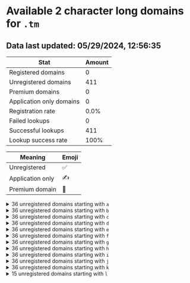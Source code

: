 # Available 2 character long domains for `.tm`

## Data last updated: 05/29/2024, 12:56:35

|Stat|Amount|
|--|--|
|Registered domains|0|
|Unregistered domains|411|
|Premium domains|0|
|Application only domains|0|
|Registration rate|0.0%|
|Failed lookups|0|
|Successful lookups|411|
|Lookup success rate|100%|


|Meaning|Emoji|
|--|--|
|Unregistered|:white_check_mark:|
|Application only|:writing_hand:|
|Premium domain|:gem:|

<details>
<summary>36 unregistered domains starting with <bold><code>a</code></bold></summary>

|Type|Domain|
|--|--|
|:white_check_mark:|`a0.tm`|
|:white_check_mark:|`a1.tm`|
|:white_check_mark:|`a2.tm`|
|:white_check_mark:|`a3.tm`|
|:white_check_mark:|`a4.tm`|
|:white_check_mark:|`a5.tm`|
|:white_check_mark:|`a6.tm`|
|:white_check_mark:|`a7.tm`|
|:white_check_mark:|`a8.tm`|
|:white_check_mark:|`a9.tm`|
|:white_check_mark:|`aa.tm`|
|:white_check_mark:|`ab.tm`|
|:white_check_mark:|`ac.tm`|
|:white_check_mark:|`ad.tm`|
|:white_check_mark:|`ae.tm`|
|:white_check_mark:|`af.tm`|
|:white_check_mark:|`ag.tm`|
|:white_check_mark:|`ah.tm`|
|:white_check_mark:|`ai.tm`|
|:white_check_mark:|`aj.tm`|
|:white_check_mark:|`ak.tm`|
|:white_check_mark:|`al.tm`|
|:white_check_mark:|`am.tm`|
|:white_check_mark:|`an.tm`|
|:white_check_mark:|`ao.tm`|
|:white_check_mark:|`ap.tm`|
|:white_check_mark:|`aq.tm`|
|:white_check_mark:|`ar.tm`|
|:white_check_mark:|`as.tm`|
|:white_check_mark:|`at.tm`|
|:white_check_mark:|`au.tm`|
|:white_check_mark:|`av.tm`|
|:white_check_mark:|`aw.tm`|
|:white_check_mark:|`ax.tm`|
|:white_check_mark:|`ay.tm`|
|:white_check_mark:|`az.tm`|
</details>
<details>
<summary>36 unregistered domains starting with <bold><code>b</code></bold></summary>

|Type|Domain|
|--|--|
|:white_check_mark:|`b0.tm`|
|:white_check_mark:|`b1.tm`|
|:white_check_mark:|`b2.tm`|
|:white_check_mark:|`b3.tm`|
|:white_check_mark:|`b4.tm`|
|:white_check_mark:|`b5.tm`|
|:white_check_mark:|`b6.tm`|
|:white_check_mark:|`b7.tm`|
|:white_check_mark:|`b8.tm`|
|:white_check_mark:|`b9.tm`|
|:white_check_mark:|`ba.tm`|
|:white_check_mark:|`bb.tm`|
|:white_check_mark:|`bc.tm`|
|:white_check_mark:|`bd.tm`|
|:white_check_mark:|`be.tm`|
|:white_check_mark:|`bf.tm`|
|:white_check_mark:|`bg.tm`|
|:white_check_mark:|`bh.tm`|
|:white_check_mark:|`bi.tm`|
|:white_check_mark:|`bj.tm`|
|:white_check_mark:|`bk.tm`|
|:white_check_mark:|`bl.tm`|
|:white_check_mark:|`bm.tm`|
|:white_check_mark:|`bn.tm`|
|:white_check_mark:|`bo.tm`|
|:white_check_mark:|`bp.tm`|
|:white_check_mark:|`bq.tm`|
|:white_check_mark:|`br.tm`|
|:white_check_mark:|`bs.tm`|
|:white_check_mark:|`bt.tm`|
|:white_check_mark:|`bu.tm`|
|:white_check_mark:|`bv.tm`|
|:white_check_mark:|`bw.tm`|
|:white_check_mark:|`bx.tm`|
|:white_check_mark:|`by.tm`|
|:white_check_mark:|`bz.tm`|
</details>
<details>
<summary>36 unregistered domains starting with <bold><code>c</code></bold></summary>

|Type|Domain|
|--|--|
|:white_check_mark:|`c0.tm`|
|:white_check_mark:|`c1.tm`|
|:white_check_mark:|`c2.tm`|
|:white_check_mark:|`c3.tm`|
|:white_check_mark:|`c4.tm`|
|:white_check_mark:|`c5.tm`|
|:white_check_mark:|`c6.tm`|
|:white_check_mark:|`c7.tm`|
|:white_check_mark:|`c8.tm`|
|:white_check_mark:|`c9.tm`|
|:white_check_mark:|`ca.tm`|
|:white_check_mark:|`cb.tm`|
|:white_check_mark:|`cc.tm`|
|:white_check_mark:|`cd.tm`|
|:white_check_mark:|`ce.tm`|
|:white_check_mark:|`cf.tm`|
|:white_check_mark:|`cg.tm`|
|:white_check_mark:|`ch.tm`|
|:white_check_mark:|`ci.tm`|
|:white_check_mark:|`cj.tm`|
|:white_check_mark:|`ck.tm`|
|:white_check_mark:|`cl.tm`|
|:white_check_mark:|`cm.tm`|
|:white_check_mark:|`cn.tm`|
|:white_check_mark:|`co.tm`|
|:white_check_mark:|`cp.tm`|
|:white_check_mark:|`cq.tm`|
|:white_check_mark:|`cr.tm`|
|:white_check_mark:|`cs.tm`|
|:white_check_mark:|`ct.tm`|
|:white_check_mark:|`cu.tm`|
|:white_check_mark:|`cv.tm`|
|:white_check_mark:|`cw.tm`|
|:white_check_mark:|`cx.tm`|
|:white_check_mark:|`cy.tm`|
|:white_check_mark:|`cz.tm`|
</details>
<details>
<summary>36 unregistered domains starting with <bold><code>d</code></bold></summary>

|Type|Domain|
|--|--|
|:white_check_mark:|`d0.tm`|
|:white_check_mark:|`d1.tm`|
|:white_check_mark:|`d2.tm`|
|:white_check_mark:|`d3.tm`|
|:white_check_mark:|`d4.tm`|
|:white_check_mark:|`d5.tm`|
|:white_check_mark:|`d6.tm`|
|:white_check_mark:|`d7.tm`|
|:white_check_mark:|`d8.tm`|
|:white_check_mark:|`d9.tm`|
|:white_check_mark:|`da.tm`|
|:white_check_mark:|`db.tm`|
|:white_check_mark:|`dc.tm`|
|:white_check_mark:|`dd.tm`|
|:white_check_mark:|`de.tm`|
|:white_check_mark:|`df.tm`|
|:white_check_mark:|`dg.tm`|
|:white_check_mark:|`dh.tm`|
|:white_check_mark:|`di.tm`|
|:white_check_mark:|`dj.tm`|
|:white_check_mark:|`dk.tm`|
|:white_check_mark:|`dl.tm`|
|:white_check_mark:|`dm.tm`|
|:white_check_mark:|`dn.tm`|
|:white_check_mark:|`do.tm`|
|:white_check_mark:|`dp.tm`|
|:white_check_mark:|`dq.tm`|
|:white_check_mark:|`dr.tm`|
|:white_check_mark:|`ds.tm`|
|:white_check_mark:|`dt.tm`|
|:white_check_mark:|`du.tm`|
|:white_check_mark:|`dv.tm`|
|:white_check_mark:|`dw.tm`|
|:white_check_mark:|`dx.tm`|
|:white_check_mark:|`dy.tm`|
|:white_check_mark:|`dz.tm`|
</details>
<details>
<summary>36 unregistered domains starting with <bold><code>e</code></bold></summary>

|Type|Domain|
|--|--|
|:white_check_mark:|`e0.tm`|
|:white_check_mark:|`e1.tm`|
|:white_check_mark:|`e2.tm`|
|:white_check_mark:|`e3.tm`|
|:white_check_mark:|`e4.tm`|
|:white_check_mark:|`e5.tm`|
|:white_check_mark:|`e6.tm`|
|:white_check_mark:|`e7.tm`|
|:white_check_mark:|`e8.tm`|
|:white_check_mark:|`e9.tm`|
|:white_check_mark:|`ea.tm`|
|:white_check_mark:|`eb.tm`|
|:white_check_mark:|`ec.tm`|
|:white_check_mark:|`ed.tm`|
|:white_check_mark:|`ee.tm`|
|:white_check_mark:|`ef.tm`|
|:white_check_mark:|`eg.tm`|
|:white_check_mark:|`eh.tm`|
|:white_check_mark:|`ei.tm`|
|:white_check_mark:|`ej.tm`|
|:white_check_mark:|`ek.tm`|
|:white_check_mark:|`el.tm`|
|:white_check_mark:|`em.tm`|
|:white_check_mark:|`en.tm`|
|:white_check_mark:|`eo.tm`|
|:white_check_mark:|`ep.tm`|
|:white_check_mark:|`eq.tm`|
|:white_check_mark:|`er.tm`|
|:white_check_mark:|`es.tm`|
|:white_check_mark:|`et.tm`|
|:white_check_mark:|`eu.tm`|
|:white_check_mark:|`ev.tm`|
|:white_check_mark:|`ew.tm`|
|:white_check_mark:|`ex.tm`|
|:white_check_mark:|`ey.tm`|
|:white_check_mark:|`ez.tm`|
</details>
<details>
<summary>36 unregistered domains starting with <bold><code>f</code></bold></summary>

|Type|Domain|
|--|--|
|:white_check_mark:|`f0.tm`|
|:white_check_mark:|`f1.tm`|
|:white_check_mark:|`f2.tm`|
|:white_check_mark:|`f3.tm`|
|:white_check_mark:|`f4.tm`|
|:white_check_mark:|`f5.tm`|
|:white_check_mark:|`f6.tm`|
|:white_check_mark:|`f7.tm`|
|:white_check_mark:|`f8.tm`|
|:white_check_mark:|`f9.tm`|
|:white_check_mark:|`fa.tm`|
|:white_check_mark:|`fb.tm`|
|:white_check_mark:|`fc.tm`|
|:white_check_mark:|`fd.tm`|
|:white_check_mark:|`fe.tm`|
|:white_check_mark:|`ff.tm`|
|:white_check_mark:|`fg.tm`|
|:white_check_mark:|`fh.tm`|
|:white_check_mark:|`fi.tm`|
|:white_check_mark:|`fj.tm`|
|:white_check_mark:|`fk.tm`|
|:white_check_mark:|`fl.tm`|
|:white_check_mark:|`fm.tm`|
|:white_check_mark:|`fn.tm`|
|:white_check_mark:|`fo.tm`|
|:white_check_mark:|`fp.tm`|
|:white_check_mark:|`fq.tm`|
|:white_check_mark:|`fr.tm`|
|:white_check_mark:|`fs.tm`|
|:white_check_mark:|`ft.tm`|
|:white_check_mark:|`fu.tm`|
|:white_check_mark:|`fv.tm`|
|:white_check_mark:|`fw.tm`|
|:white_check_mark:|`fx.tm`|
|:white_check_mark:|`fy.tm`|
|:white_check_mark:|`fz.tm`|
</details>
<details>
<summary>36 unregistered domains starting with <bold><code>g</code></bold></summary>

|Type|Domain|
|--|--|
|:white_check_mark:|`g0.tm`|
|:white_check_mark:|`g1.tm`|
|:white_check_mark:|`g2.tm`|
|:white_check_mark:|`g3.tm`|
|:white_check_mark:|`g4.tm`|
|:white_check_mark:|`g5.tm`|
|:white_check_mark:|`g6.tm`|
|:white_check_mark:|`g7.tm`|
|:white_check_mark:|`g8.tm`|
|:white_check_mark:|`g9.tm`|
|:white_check_mark:|`ga.tm`|
|:white_check_mark:|`gb.tm`|
|:white_check_mark:|`gc.tm`|
|:white_check_mark:|`gd.tm`|
|:white_check_mark:|`ge.tm`|
|:white_check_mark:|`gf.tm`|
|:white_check_mark:|`gg.tm`|
|:white_check_mark:|`gh.tm`|
|:white_check_mark:|`gi.tm`|
|:white_check_mark:|`gj.tm`|
|:white_check_mark:|`gk.tm`|
|:white_check_mark:|`gl.tm`|
|:white_check_mark:|`gm.tm`|
|:white_check_mark:|`gn.tm`|
|:white_check_mark:|`go.tm`|
|:white_check_mark:|`gp.tm`|
|:white_check_mark:|`gq.tm`|
|:white_check_mark:|`gr.tm`|
|:white_check_mark:|`gs.tm`|
|:white_check_mark:|`gt.tm`|
|:white_check_mark:|`gu.tm`|
|:white_check_mark:|`gv.tm`|
|:white_check_mark:|`gw.tm`|
|:white_check_mark:|`gx.tm`|
|:white_check_mark:|`gy.tm`|
|:white_check_mark:|`gz.tm`|
</details>
<details>
<summary>36 unregistered domains starting with <bold><code>h</code></bold></summary>

|Type|Domain|
|--|--|
|:white_check_mark:|`h0.tm`|
|:white_check_mark:|`h1.tm`|
|:white_check_mark:|`h2.tm`|
|:white_check_mark:|`h3.tm`|
|:white_check_mark:|`h4.tm`|
|:white_check_mark:|`h5.tm`|
|:white_check_mark:|`h6.tm`|
|:white_check_mark:|`h7.tm`|
|:white_check_mark:|`h8.tm`|
|:white_check_mark:|`h9.tm`|
|:white_check_mark:|`ha.tm`|
|:white_check_mark:|`hb.tm`|
|:white_check_mark:|`hc.tm`|
|:white_check_mark:|`hd.tm`|
|:white_check_mark:|`he.tm`|
|:white_check_mark:|`hf.tm`|
|:white_check_mark:|`hg.tm`|
|:white_check_mark:|`hh.tm`|
|:white_check_mark:|`hi.tm`|
|:white_check_mark:|`hj.tm`|
|:white_check_mark:|`hk.tm`|
|:white_check_mark:|`hl.tm`|
|:white_check_mark:|`hm.tm`|
|:white_check_mark:|`hn.tm`|
|:white_check_mark:|`ho.tm`|
|:white_check_mark:|`hp.tm`|
|:white_check_mark:|`hq.tm`|
|:white_check_mark:|`hr.tm`|
|:white_check_mark:|`hs.tm`|
|:white_check_mark:|`ht.tm`|
|:white_check_mark:|`hu.tm`|
|:white_check_mark:|`hv.tm`|
|:white_check_mark:|`hw.tm`|
|:white_check_mark:|`hx.tm`|
|:white_check_mark:|`hy.tm`|
|:white_check_mark:|`hz.tm`|
</details>
<details>
<summary>36 unregistered domains starting with <bold><code>i</code></bold></summary>

|Type|Domain|
|--|--|
|:white_check_mark:|`i0.tm`|
|:white_check_mark:|`i1.tm`|
|:white_check_mark:|`i2.tm`|
|:white_check_mark:|`i3.tm`|
|:white_check_mark:|`i4.tm`|
|:white_check_mark:|`i5.tm`|
|:white_check_mark:|`i6.tm`|
|:white_check_mark:|`i7.tm`|
|:white_check_mark:|`i8.tm`|
|:white_check_mark:|`i9.tm`|
|:white_check_mark:|`ia.tm`|
|:white_check_mark:|`ib.tm`|
|:white_check_mark:|`ic.tm`|
|:white_check_mark:|`id.tm`|
|:white_check_mark:|`ie.tm`|
|:white_check_mark:|`if.tm`|
|:white_check_mark:|`ig.tm`|
|:white_check_mark:|`ih.tm`|
|:white_check_mark:|`ii.tm`|
|:white_check_mark:|`ij.tm`|
|:white_check_mark:|`ik.tm`|
|:white_check_mark:|`il.tm`|
|:white_check_mark:|`im.tm`|
|:white_check_mark:|`in.tm`|
|:white_check_mark:|`io.tm`|
|:white_check_mark:|`ip.tm`|
|:white_check_mark:|`iq.tm`|
|:white_check_mark:|`ir.tm`|
|:white_check_mark:|`is.tm`|
|:white_check_mark:|`it.tm`|
|:white_check_mark:|`iu.tm`|
|:white_check_mark:|`iv.tm`|
|:white_check_mark:|`iw.tm`|
|:white_check_mark:|`ix.tm`|
|:white_check_mark:|`iy.tm`|
|:white_check_mark:|`iz.tm`|
</details>
<details>
<summary>36 unregistered domains starting with <bold><code>j</code></bold></summary>

|Type|Domain|
|--|--|
|:white_check_mark:|`j0.tm`|
|:white_check_mark:|`j1.tm`|
|:white_check_mark:|`j2.tm`|
|:white_check_mark:|`j3.tm`|
|:white_check_mark:|`j4.tm`|
|:white_check_mark:|`j5.tm`|
|:white_check_mark:|`j6.tm`|
|:white_check_mark:|`j7.tm`|
|:white_check_mark:|`j8.tm`|
|:white_check_mark:|`j9.tm`|
|:white_check_mark:|`ja.tm`|
|:white_check_mark:|`jb.tm`|
|:white_check_mark:|`jc.tm`|
|:white_check_mark:|`jd.tm`|
|:white_check_mark:|`je.tm`|
|:white_check_mark:|`jf.tm`|
|:white_check_mark:|`jg.tm`|
|:white_check_mark:|`jh.tm`|
|:white_check_mark:|`ji.tm`|
|:white_check_mark:|`jj.tm`|
|:white_check_mark:|`jk.tm`|
|:white_check_mark:|`jl.tm`|
|:white_check_mark:|`jm.tm`|
|:white_check_mark:|`jn.tm`|
|:white_check_mark:|`jo.tm`|
|:white_check_mark:|`jp.tm`|
|:white_check_mark:|`jq.tm`|
|:white_check_mark:|`jr.tm`|
|:white_check_mark:|`js.tm`|
|:white_check_mark:|`jt.tm`|
|:white_check_mark:|`ju.tm`|
|:white_check_mark:|`jv.tm`|
|:white_check_mark:|`jw.tm`|
|:white_check_mark:|`jx.tm`|
|:white_check_mark:|`jy.tm`|
|:white_check_mark:|`jz.tm`|
</details>
<details>
<summary>36 unregistered domains starting with <bold><code>k</code></bold></summary>

|Type|Domain|
|--|--|
|:white_check_mark:|`k0.tm`|
|:white_check_mark:|`k1.tm`|
|:white_check_mark:|`k2.tm`|
|:white_check_mark:|`k3.tm`|
|:white_check_mark:|`k4.tm`|
|:white_check_mark:|`k5.tm`|
|:white_check_mark:|`k6.tm`|
|:white_check_mark:|`k7.tm`|
|:white_check_mark:|`k8.tm`|
|:white_check_mark:|`k9.tm`|
|:white_check_mark:|`ka.tm`|
|:white_check_mark:|`kb.tm`|
|:white_check_mark:|`kc.tm`|
|:white_check_mark:|`kd.tm`|
|:white_check_mark:|`ke.tm`|
|:white_check_mark:|`kf.tm`|
|:white_check_mark:|`kg.tm`|
|:white_check_mark:|`kh.tm`|
|:white_check_mark:|`ki.tm`|
|:white_check_mark:|`kj.tm`|
|:white_check_mark:|`kk.tm`|
|:white_check_mark:|`kl.tm`|
|:white_check_mark:|`km.tm`|
|:white_check_mark:|`kn.tm`|
|:white_check_mark:|`ko.tm`|
|:white_check_mark:|`kp.tm`|
|:white_check_mark:|`kq.tm`|
|:white_check_mark:|`kr.tm`|
|:white_check_mark:|`ks.tm`|
|:white_check_mark:|`kt.tm`|
|:white_check_mark:|`ku.tm`|
|:white_check_mark:|`kv.tm`|
|:white_check_mark:|`kw.tm`|
|:white_check_mark:|`kx.tm`|
|:white_check_mark:|`ky.tm`|
|:white_check_mark:|`kz.tm`|
</details>
<details>
<summary>15 unregistered domains starting with <bold><code>l</code></bold></summary>

|Type|Domain|
|--|--|
|:white_check_mark:|`la.tm`|
|:white_check_mark:|`lb.tm`|
|:white_check_mark:|`lc.tm`|
|:white_check_mark:|`ld.tm`|
|:white_check_mark:|`le.tm`|
|:white_check_mark:|`lf.tm`|
|:white_check_mark:|`lg.tm`|
|:white_check_mark:|`lh.tm`|
|:white_check_mark:|`li.tm`|
|:white_check_mark:|`lj.tm`|
|:white_check_mark:|`lk.tm`|
|:white_check_mark:|`ll.tm`|
|:white_check_mark:|`lm.tm`|
|:white_check_mark:|`ln.tm`|
|:white_check_mark:|`lo.tm`|
</details>